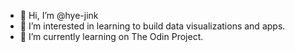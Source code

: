 - 👋 Hi, I’m @hye-jink
- 👀 I’m interested in learning to build data visualizations and apps.
- 🌱 I’m currently learning on The Odin Project. 

<!---
hye-jink/hye-jink is a ✨ special ✨ repository because its `README.md` (this file) appears on your GitHub profile.
You can click the Preview link to take a look at your changes.
--->
